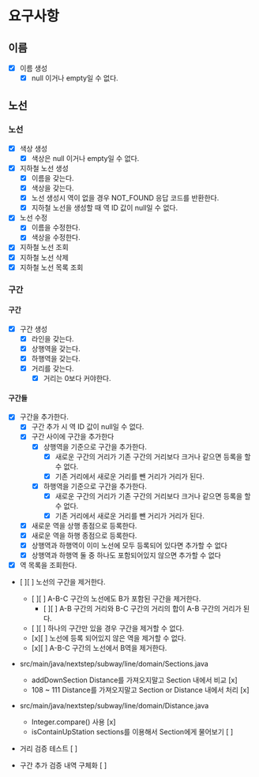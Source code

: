 # 요구사항

## 이름

- [x] 이름 생성
    - [x] null 이거나 empty일 수 없다.

## 노선

### 노선

- [x] 색상 생성
    - [x] 색상은 null 이거나 empty일 수 없다.
- [x] 지하철 노선 생성
    - [x] 이름을 갖는다.
    - [x] 색상을 갖는다.
    - [x] 노선 생성시 역이 없을 경우 NOT_FOUND 응답 코드를 반환한다.
    - [x] 지하철 노선을 생성할 때 역 ID 값이 null일 수 없다.
- [x] 노선 수정
    - [x] 이름을 수정한다.
    - [x] 색상을 수정한다.
- [x] 지하철 노선 조회
- [x] 지하철 노선 삭제
- [x] 지하철 노선 목록 조회

### 구간

#### 구간

- [x] 구간 생성
    - [x] 라인을 갖는다.
    - [x] 상행역을 갖는다.
    - [x] 하행역을 갖는다.
    - [x] 거리를 갖는다.
        - [x] 거리는 0보다 커야한다.

#### 구간들

- [x] 구간을 추가한다.
    - [x] 구간 추가 시 역 ID 값이 null일 수 없다.
    - [x] 구간 사이에 구간을 추가한다
        - [x] 상행역을 기준으로 구간을 추가한다.
            - [x] 새로운 구간의 거리가 기존 구간의 거리보다 크거나 같으면 등록을 할 수 없다.
            - [x] 기존 거리에서 새로운 거리를 뺀 거리가 거리가 된다.
        - [x] 하행역을 기준으로 구간을 추가한다.
            - [x] 새로운 구간의 거리가 기존 구간의 거리보다 크거나 같으면 등록을 할 수 없다.
            - [x] 기존 거리에서 새로운 거리를 뺀 거리가 거리가 된다.
    - [x] 새로운 역을 상행 종점으로 등록한다.
    - [x] 새로운 역을 하행 종점으로 등록한다.
    - [x] 상행역과 하행역이 이미 노선에 모두 등록되어 있다면 추가할 수 없다
    - [x] 상행역과 하행역 둘 중 하나도 포함되어있지 않으면 추가할 수 없다
- [x] 역 목록을 조회한다.
- [ ][ ] 노선의 구간을 제거한다.
    - [ ][ ] A-B-C 구간의 노선에도 B가 포함된 구간을 제거한다.
        - [ ][ ] A-B 구간의 거리와 B-C 구간의 거리의 합이 A-B 구간의 거리가 된다.
    - [ ][ ] 하나의 구간만 있을 경우 구간을 제거할 수 없다.
    - [x][ ] 노선에 등록 되어있지 않은 역을 제거할 수 없다.
    - [x][ ] A-B-C 구간의 노선에서 B역을 제거한다.

- src/main/java/nextstep/subway/line/domain/Sections.java
    - addDownSection Distance를 가져오지말고 Section 내에서 비교 [x]
    - 108 ~ 111 Distance를 가져오지말고 Section or Distance 내에서 처리 [x]
- src/main/java/nextstep/subway/line/domain/Distance.java
    - Integer.compare() 사용 [x]
    - isContainUpStation sections를 이용해서 Section에게 물어보기 [ ]
- 거리 검증 테스트 [ ]
- 구간 추가 검증 내역 구체화 [ ]
